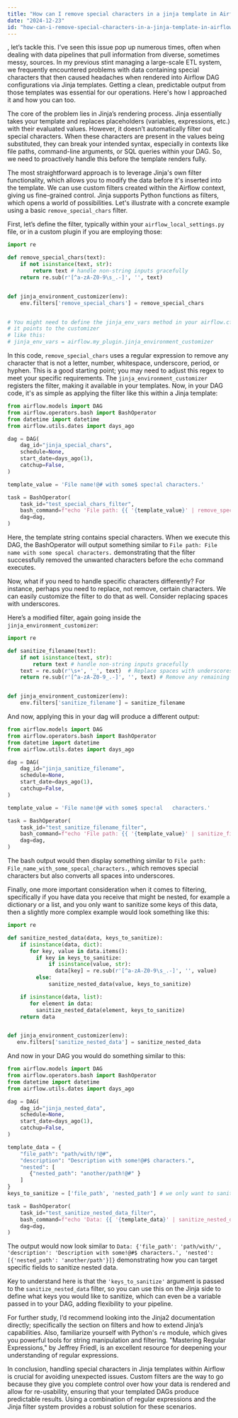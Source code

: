 ```yaml
---
title: "How can I remove special characters in a jinja template in Airflow?"
date: "2024-12-23"
id: "how-can-i-remove-special-characters-in-a-jinja-template-in-airflow"
---
```


, let’s tackle this. I’ve seen this issue pop up numerous times, often when dealing with data pipelines that pull information from diverse, sometimes messy, sources. In my previous stint managing a large-scale ETL system, we frequently encountered problems with data containing special characters that then caused headaches when rendered into Airflow DAG configurations via Jinja templates. Getting a clean, predictable output from those templates was essential for our operations. Here's how I approached it and how you can too.

The core of the problem lies in Jinja’s rendering process. Jinja essentially takes your template and replaces placeholders (variables, expressions, etc.) with their evaluated values. However, it doesn’t automatically filter out special characters. When these characters are present in the values being substituted, they can break your intended syntax, especially in contexts like file paths, command-line arguments, or SQL queries within your DAG. So, we need to proactively handle this before the template renders fully.

The most straightforward approach is to leverage Jinja's own filter functionality, which allows you to modify the data before it's inserted into the template. We can use custom filters created within the Airflow context, giving us fine-grained control. Jinja supports Python functions as filters, which opens a world of possibilities. Let's illustrate with a concrete example using a basic `remove_special_chars` filter.

First, let’s define the filter, typically within your `airflow_local_settings.py` file, or in a custom plugin if you are employing those:

```python
import re

def remove_special_chars(text):
    if not isinstance(text, str):
        return text # handle non-string inputs gracefully
    return re.sub(r'[^a-zA-Z0-9\s_.-]', '', text)


def jinja_environment_customizer(env):
    env.filters['remove_special_chars'] = remove_special_chars


# You might need to define the jinja_env_vars method in your airflow.cfg, 
# it points to the customizer
# like this:
# jinja_env_vars = airflow.my_plugin.jinja_environment_customizer

```

In this code, `remove_special_chars` uses a regular expression to remove any character that is not a letter, number, whitespace, underscore, period, or hyphen. This is a good starting point; you may need to adjust this regex to meet your specific requirements. The `jinja_environment_customizer` registers the filter, making it available in your templates. Now, in your DAG code, it's as simple as applying the filter like this within a Jinja template:

```python
from airflow.models import DAG
from airflow.operators.bash import BashOperator
from datetime import datetime
from airflow.utils.dates import days_ago

dag = DAG(
    dag_id="jinja_special_chars",
    schedule=None,
    start_date=days_ago(1),
    catchup=False,
)

template_value = 'File name!@# with some$ spec!al characters.'

task = BashOperator(
    task_id="test_special_chars_filter",
    bash_command=f"echo 'File path: {{ '{template_value}' | remove_special_chars }}'",
    dag=dag,
)
```
Here, the template string contains special characters. When we execute this DAG, the BashOperator will output something similar to `File path: File name with some specal characters.` demonstrating that the filter successfully removed the unwanted characters before the `echo` command executes.

Now, what if you need to handle specific characters differently? For instance, perhaps you need to replace, not remove, certain characters. We can easily customize the filter to do that as well. Consider replacing spaces with underscores.

Here’s a modified filter, again going inside the `jinja_environment_customizer`:

```python
import re

def sanitize_filename(text):
    if not isinstance(text, str):
        return text # handle non-string inputs gracefully
    text = re.sub(r'\s+', '_', text)  # Replace spaces with underscores
    return re.sub(r'[^a-zA-Z0-9_.-]', '', text) # Remove any remaining unwanted chars


def jinja_environment_customizer(env):
    env.filters['sanitize_filename'] = sanitize_filename
```

And now, applying this in your dag will produce a different output:

```python
from airflow.models import DAG
from airflow.operators.bash import BashOperator
from datetime import datetime
from airflow.utils.dates import days_ago

dag = DAG(
    dag_id="jinja_sanitize_filename",
    schedule=None,
    start_date=days_ago(1),
    catchup=False,
)

template_value = 'File name!@# with some$ spec!al   characters.'

task = BashOperator(
    task_id="test_sanitize_filename_filter",
    bash_command=f"echo 'File path: {{ '{template_value}' | sanitize_filename }}'",
    dag=dag,
)
```

The bash output would then display something similar to `File path: File_name_with_some_specal_characters.`, which removes special characters but also converts all spaces into underscores.

Finally, one more important consideration when it comes to filtering, specifically if you have data you receive that might be nested, for example a dictionary or a list, and you only want to sanitize some keys of this data, then a slightly more complex example would look something like this:

```python
import re

def sanitize_nested_data(data, keys_to_sanitize):
    if isinstance(data, dict):
       for key, value in data.items():
         if key in keys_to_sanitize:
             if isinstance(value, str):
               data[key] = re.sub(r'[^a-zA-Z0-9\s_.-]', '', value)
         else:
             sanitize_nested_data(value, keys_to_sanitize)

    if isinstance(data, list):
       for element in data:
         sanitize_nested_data(element, keys_to_sanitize)
    return data


def jinja_environment_customizer(env):
   env.filters['sanitize_nested_data'] = sanitize_nested_data
```

And now in your DAG you would do something similar to this:

```python
from airflow.models import DAG
from airflow.operators.bash import BashOperator
from datetime import datetime
from airflow.utils.dates import days_ago

dag = DAG(
    dag_id="jinja_nested_data",
    schedule=None,
    start_date=days_ago(1),
    catchup=False,
)

template_data = {
    "file_path": "path/with/!@#",
    "description": "Description with some!@#$ characters.",
    "nested": [
       {"nested_path": "another/path!@#" }
    ]
}
keys_to_sanitize = ['file_path', 'nested_path'] # we only want to sanitize this keys

task = BashOperator(
    task_id="test_sanitize_nested_data_filter",
    bash_command=f"echo 'Data: {{ '{template_data}' | sanitize_nested_data('{keys_to_sanitize}') }}'",
    dag=dag,
)

```

The output would now look similar to `Data: {'file_path': 'path/with/', 'description': 'Description with some!@#$ characters.', 'nested': [{'nested_path': 'another/path'}]}` demonstrating how you can target specific fields to sanitize nested data.

Key to understand here is that the `'keys_to_sanitize'` argument is passed to the `sanitize_nested_data` filter, so you can use this on the Jinja side to define what keys you would like to sanitize, which can even be a variable passed in to your DAG, adding flexibility to your pipeline.

For further study, I’d recommend looking into the Jinja2 documentation directly; specifically the section on filters and how to extend Jinja’s capabilities. Also, familiarize yourself with Python's `re` module, which gives you powerful tools for string manipulation and filtering. "Mastering Regular Expressions," by Jeffrey Friedl, is an excellent resource for deepening your understanding of regular expressions.

In conclusion, handling special characters in Jinja templates within Airflow is crucial for avoiding unexpected issues. Custom filters are the way to go because they give you complete control over how your data is rendered and allow for re-usability, ensuring that your templated DAGs produce predictable results. Using a combination of regular expressions and the Jinja filter system provides a robust solution for these scenarios.
